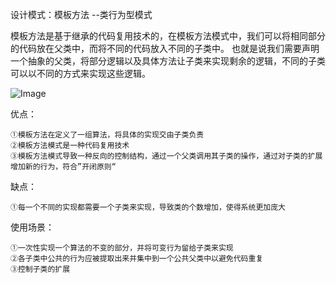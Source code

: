 设计模式：模板方法 --类行为型模式

模板方法是基于继承的代码复用技术的，在模板方法模式中，我们可以将相同部分的代码放在父类中，而将不同的代码放入不同的子类中。
也就是说我们需要声明一个抽象的父类，将部分逻辑以及具体方法让子类来实现剩余的逻辑，不同的子类可以以不同的方式来实现这些逻辑。

![Image](https://github.com/ZzzYL9/design_pattern/blob/master/class_images/template_method.png)

优点：

    ①模板方法在定义了一组算法，将具体的实现交由子类负责
    ②模板方法模式是一种代码复用技术
    ③模板方法模式导致一种反向的控制结构，通过一个父类调用其子类的操作，通过对子类的扩展增加新的行为，符合”开闭原则“

缺点：

    ①每一个不同的实现都需要一个子类来实现，导致类的个数增加，使得系统更加庞大

使用场景：

    ①一次性实现一个算法的不变的部分，并将可变行为留给子类来实现
    ②各子类中公共的行为应被提取出来并集中到一个公共父类中以避免代码重复
    ③控制子类的扩展

